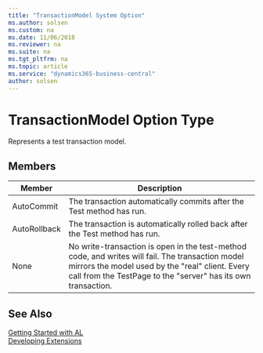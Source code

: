 ```yaml
---
title: "TransactionModel System Option"
ms.author: solsen
ms.custom: na
ms.date: 11/06/2018
ms.reviewer: na
ms.suite: na
ms.tgt_pltfrm: na
ms.topic: article
ms.service: "dynamics365-business-central"
author: solsen
---
```

[//]: # (START>DO_NOT_EDIT)
[//]: # (IMPORTANT:Do not edit any of the content between here and the END>DO_NOT_EDIT.)
[//]: # (Any modifications should be made in the .xml files in the ModernDev repo.)
# TransactionModel Option Type
Represents a test transaction model.

## Members
|  Member  |  Description  |
|----------------|---------------|
|AutoCommit|The transaction automatically commits after the Test method has run.|
|AutoRollback|The transaction is automatically rolled back after the Test method has run.|
|None|No write-transaction is open in the test-method code, and writes will fail. The transaction model mirrors the model used by the "real" client. Every call from the TestPage to the "server" has its own transaction.|

[//]: # (IMPORTANT: END>DO_NOT_EDIT)
## See Also  
[Getting Started with AL](../../devenv-get-started.md)  
[Developing Extensions](../../devenv-dev-overview.md)  